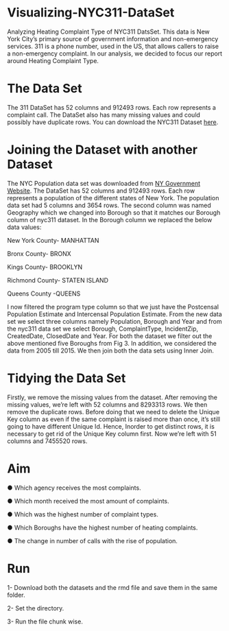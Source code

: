 # Visualizing-NYC311-DataSet
Analyzing Heating Complaint Type of NYC311 DatsSet. This data is New York City’s primary source of government information and
non-emergency services. 311 is a phone number, used in the US, that allows callers to raise a non-emergency complaint. In our analysis, we decided to focus our report around Heating Complaint
Type.
# The Data Set
The 311 DataSet has 52 columns and 912493 rows. Each row represents
a complaint call. The DataSet also has many missing values and could
possibly have duplicate rows. You can download the NYC311 Dataset [here](https://drive.google.com/file/d/1rdtby7bZPlQODkUr8k2j8C4n7x6oAysR/view?usp=sharing).

# Joining the Dataset with another Dataset
The NYC Population data set was downloaded from [NY Government Website](https://data.ny.gov/Government-Finance/Annual-Population-Estimates-forNew-York-State-and/krt9-ym2k). The DataSet has 52 columns and 912493
rows. Each row represents a population of the different states of New York.
The population data set had 5 columns and 3654 rows. The second column was named Geography which we changed into Borough so that it matches our Borough column of nyc311 dataset. In the Borough column we replaced the below data values:

New York County- MANHATTAN

Bronx County- BRONX

Kings County- BROOKLYN

Richmond County- STATEN ISLAND

Queens County -QUEENS

I now filtered the program type column so that we just have the Postcensal Population Estimate and Intercensal Population Estimate. From the new data set we select three columns namely Population, Borough and Year and from the nyc311 data set we select Borough, ComplaintType, IncidentZip, CreatedDate, ClosedDate and Year. For both the dataset we filter out the above mentioned five Boroughs from Fig 3. In addition, we considered the data from 2005 till 2015. We then join both the data sets using Inner Join.

# Tidying the Data Set

Firstly, we remove the missing values from the dataset. After removing the missing values, we’re left with 52 columns and 8293313 rows. We then remove the duplicate rows. Before doing that we need to delete the Unique Key column as even if the same complaint is raised more than once, it’s still going to have different Unique Id. Hence, Inorder to get distinct rows, it is necessary to get rid of the Unique Key column first. Now we’re left with 51 columns and 7455520 rows.

# Aim 
● Which agency receives the most complaints.

● Which month received the most amount of complaints.

● Which was the highest number of complaint types.

● Which Boroughs have the highest number of heating complaints.

● The change in number of calls with the rise of population.

# Run 
1- Download both the datasets and the rmd file and save them in the same folder.

2- Set the directory.

3- Run the file chunk wise.
